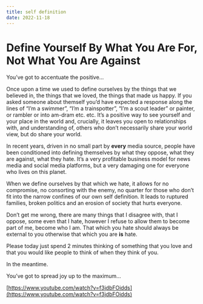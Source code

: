 ```yaml
---
title: self definition
date: 2022-11-18
---
```

# Define Yourself By What You Are For, Not What You Are Against

You’ve got to accentuate the positive…

Once upon a time we used to define ourselves by the things that we believed in, the things that we loved, the things that made us happy. If you asked someone about themself you’d have expected a response along the lines of “I’m a swimmer”, “I’m a trainspotter”, “I’m a scout leader” or painter, or rambler or into am-dram etc. etc. It’s a positive way to see yourself and your place in the world and, crucially, it leaves you open to relationships with, and understanding of, others who don’t necessarily share your world view, but do share your world.

In recent years, driven in no small part by **********every********** media source, people have been conditioned into defining themselves by what they oppose, what they are against, what they hate. It’s a very profitable business model for news media and social media platforms, but a very damaging one for everyone who lives on this planet.

When we define ourselves by that which we hate, it allows for no compromise, no consorting with the enemy, no quarter for those who don’t fit into the narrow confines of our own self definition. It leads to ruptured families, broken politics and an erosion of society that hurts everyone.

Don’t get me wrong, there are many things that I disagree with, that I oppose, some even that I hate, however I refuse to allow them to become part of me, become who I am. That which you hate should always be external to you otherwise that which you are **is** hate.

Please today just spend 2 minutes thinking of something that you love and that you would like people to think of when they think of you.

In the meantime.

You’ve got to spread joy up to the maximum…

[https://www.youtube.com/watch?v=f3jdbFOidds](https://www.youtube.com/watch?v=f3jdbFOidds)
